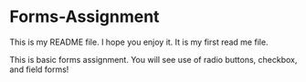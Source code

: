 # Forms-Assignment
This is my README file.  I hope you enjoy it.   It is my first read me file.  

This is basic forms assignment.  You will see use of radio buttons, checkbox, and field forms!

